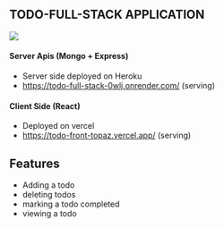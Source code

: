 ## TODO-FULL-STACK APPLICATION
![](https://img.shields.io/github/forks/sharangahirekar1/todo-full-stack)
#### Server Apis (Mongo + Express)
- Server side deployed on Heroku
- https://todo-full-stack-0wlj.onrender.com/ (serving)
#### Client Side (React)
- Deployed on vercel
- https://todo-front-topaz.vercel.app/ (serving)

## Features
- Adding a todo
- deleting todos
- marking a todo completed
- viewing a todo


